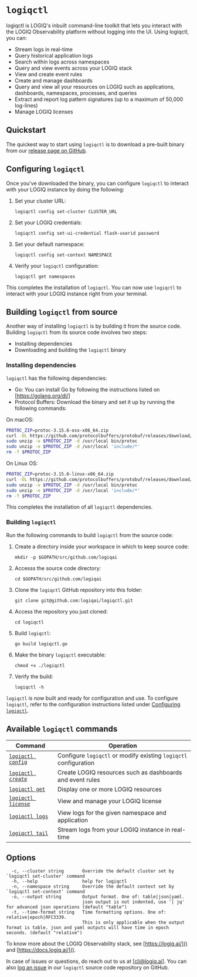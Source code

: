 # `logiqctl`

logiqctl is LOGIQ's inbuilt command-line toolkit that lets you interact with the LOGIQ Observability platform without logging into the UI. Using logiqctl, you can:

- Stream logs in real-time
- Query historical application logs
- Search within logs across namespaces
- Query and view events across your LOGIQ stack
- View and create event rules
- Create and manage dashboards
- Query and view all your resources on LOGIQ such as applications, dashboards, namespaces, processes, and queries
- Extract and report log pattern signatures (up to a maximum of 50,000 log-lines)
- Manage LOGIQ licenses

## Quickstart

The quickest way to start using `logiqctl` is to download a pre-built binary from our [release page on GitHub](https://github.com/logiqai/logiqctl/releases). 

## Configuring `logiqctl`

Once you've downloaded the binary, you can configure `logiqctl` to interact with your LOGIQ instance by doing the following:

1. Set your cluster URL:
    ```
    logiqctl config set-cluster CLUSTER_URL
    ```
1. Set your LOGIQ credentials:
    ```
    logiqctl config set-ui-credential flash-userid password
    ```
1. Set your default namespace:
    ```
    logiqctl config set-context NAMESPACE
    ```
1. Verify your `logiqctl` configuration:
    ```
    logiqctl get namespaces
    ```

This completes the installation of `logiqctl`. You can now use `logiqctl` to interact with your LOGIQ instance right from your terminal. 

## Building `logiqctl` from source

Another way of installing `logiqctl` is by building it from the source code. Building `logiqctl` from its source code involves two steps:
- Installing dependencies
- Downloading and building the `logiqctl` binary

### Installing dependencies

`logiqctl` has the following dependencies:
- Go: You can install Go by following the instructions listed on [https://golang.org/dl/]
- Protocol Buffers: Download the binary and set it up by running the following commands:

On macOS:

```bash
PROTOC_ZIP=protoc-3.15.6-osx-x86_64.zip
curl -OL https://github.com/protocolbuffers/protobuf/releases/download/v3.15.6/$PROTOC_ZIP
sudo unzip -o $PROTOC_ZIP -d /usr/local bin/protoc
sudo unzip -o $PROTOC_ZIP -d /usr/local 'include/*'
rm -f $PROTOC_ZIP
```

On Linux OS:
   
```bash
PROTOC_ZIP=protoc-3.15.6-linux-x86_64.zip
curl -OL https://github.com/protocolbuffers/protobuf/releases/download/v3.15.6/$PROTOC_ZIP
sudo unzip -o $PROTOC_ZIP -d /usr/local bin/protoc
sudo unzip -o $PROTOC_ZIP -d /usr/local 'include/*'
rm -f $PROTOC_ZIP

```

This completes the installation of all `logiqctl` dependencies. 

### Building `logiqctl`

Run the following commands to build `logiqctl` from the source code:

1. Create a directory inside your workspace in which to keep source code:
    ```
    mkdir -p $GOPATH/src/github.com/logiqai
    ```
1. Accesss the source code directory:
    ```
    cd $GOPATH/src/github.com/logiqai
    ```
1. Clone the `logiqctl` GitHub repository into this folder:
    ```
    git clone git@github.com:logiqai/logiqctl.git
    ```
1. Access the repository you just cloned:
    ```
    cd logiqctl
    ```
1. Build `logiqctl`:
    ```
    go build logiqctl.go
    ```
1. Make the binary `logiqctl` executable:
    ```
    chmod +x ./logiqctl
    ```
1. Verify the build:
    ```
    logiqctl -h
    ```

`logiqctl` is now built and ready for configuration and use. To configure `logiqctl`, refer to the configuration instructions listed under [Configuring `logiqctl`](#configuring-logiqctl). 

## Available `logiqctl` commands

| Command | Operation |
|---|---|
| [`logiqctl config`](config/logiqctl_config.md) | Configure `logiqctl` or modify existing `logiqctl` configuration |
| [`logiqctl create`](create/logiqctl_create.md) | Create LOGIQ resources such as dashboards and event rules |
| [`logiqctl get`](get/logiqctl_get.md) | Display one or more LOGIQ resources |
| [`logiqctl license`](license/logiqctl_license.md) | View and manage your LOGIQ license |
| [`logiqctl logs`](logs/logiqctl_logs.md) | View logs for the given namespace and application |
| [`logiqctl tail`](tail/logiqctl_tail.md) | Stream logs from your LOGIQ instance in real-time |

## Options

```
  -c, --cluster string       Override the default cluster set by `logiqctl set-cluster' command
  -h, --help                 help for logiqctl
  -n, --namespace string     Override the default context set by `logiqctl set-context' command
  -o, --output string        Output format. One of: table|json|yaml. 
                             json output is not indented, use '| jq' for advanced json operations (default "table")
  -t, --time-format string   Time formatting options. One of: relative|epoch|RFC3339. 
                             This is only applicable when the output format is table. json and yaml outputs will have time in epoch seconds. (default "relative")
```

To know more about the LOGIQ Observability stack, see [https://logiq.ai/]() and [https://docs.logiq.ai/](). 

In case of issues or questions, do reach out to us at [cli@logiq.ai]. You can also [log an issue](https://github.com/logiqai/logiqctl/issues/new) in our `logiqctl` source code repository on GitHub.

